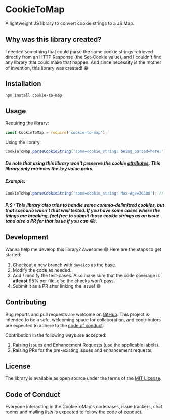 # CookieToMap

A lightweight JS library to convert cookie strings to a JS Map.

## Why was this library created?

I needed something that could parse the some cookie strings retrieved directly from an HTTP Response (the Set-Cookie value), and I couldn't find any library that could make that happen. And since necessity is the mother of invention, this library was created! 😁

## Installation

`npm install cookie-to-map`

## Usage

Requiring the library:

```js
const CookieToMap = require('cookie-to-map');
```

Using the library:

```js
CookieToMap.parseCookieString('some=cookie_string; being_parsed=here;'); // => { 'some': 'cookie_string', 'being_parsed': 'here' }
```

##### Do note that using this library won't preserve the cookie [attributes](https://developer.mozilla.org/en-US/docs/Web/HTTP/Headers/Set-Cookie#attributes). This library only retrieves the key value pairs.

##### Example:
```js
CookieToMap.parseCookieString('some=cookie_string; Max-Age=36500'); // => { 'some': 'cookie_string' }
```

##### P.S : This library also tries to handle some comma-delimitted cookies, but that scenario wasn't that well tested. If you have some cases where the things are breaking, feel free to submit those cookie strings as an issue (and also a PR for that issue if you can 😜).

## Development

Wanna help me develop this library? Awesome :smile:
Here are the steps to get started:
1. Checkout a new branch with `develop` as the base.
2. Modify the code as needed.
3. Add / modify the test-cases. Also make sure that the code coverage is **atleast** 95% per file, else the checks won't pass.
5. Submit it as a PR after linking the issue! 😄

## Contributing

Bug reports and pull requests are welcome on [GitHub](https://github.com/shettytejas/cookie-to-map). This project is intended to be a safe, welcoming space for collaboration, and contributors are expected to adhere to the [code of conduct](https://github.com/shettytejas/cookie-to-map/blob/master/CODE_OF_CONDUCT.md).

Contribution in the following ways are accepted:
1. Raising Issues and Enhancement Requests (use the applicable labels).
2. Raising PRs for the pre-existing issues and enhancement requests.

## License

The library is available as open source under the terms of the [MIT License](https://opensource.org/licenses/MIT).

## Code of Conduct

Everyone interacting in the CookieToMap's codebases, issue trackers, chat rooms and mailing lists is expected to follow the [code of conduct](https://github.com/shettytejas/cookie-to-map/blob/master/CODE_OF_CONDUCT.md).
